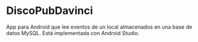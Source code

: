 DiscoPubDavinci
===============


App para Android que lee eventos de un local almacenados en una base de datos MySQL. Está implementada con Android Studio.


